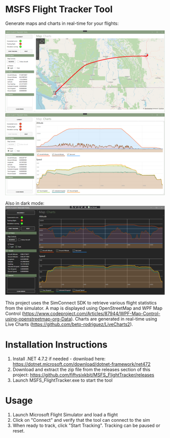 # MSFS Flight Tracker Tool
Generate maps and charts in real-time for your flights:

![Map Light](Assets/Screenshots/map_light.png)
![Chart Light](Assets/Screenshots/chart_light.png)

Also in dark mode:
![Chart Dark](Assets/Screenshots/chart_dark.png)

This project uses the SimConnect SDK to retrieve various flight statistics from the simulator.  A map is displayed using OpenStreetMap and WPF Map Control (https://www.codeproject.com/Articles/87944/WPF-Map-Control-using-openstreetmap-org-Data).  Charts are generated in real-time using Live Charts (https://github.com/beto-rodriguez/LiveCharts2).

# Installation Instructions
1. Install .NET 4.7.2 if needed - download here: https://dotnet.microsoft.com/download/dotnet-framework/net472
2. Download and extract the zip file from the releases section of this project: https://github.com/fiftysixkbit/MSFS_FlightTracker/releases
3. Launch MSFS_FlightTracker.exe to start the tool

# Usage
1. Launch Microsoft Flight Simulator and load a flight
2. Click on "Connect" and verify that the tool can connect to the sim
3. When ready to track, click "Start Tracking".  Tracking can be paused or reset.
